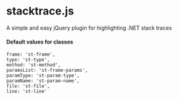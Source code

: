 # stacktrace.js
A simple and easy jQuery plugin for highlighting .NET stack traces

#### Default values for classes
```
frame: 'st-frame',
type: 'st-type',
method: 'st-method',
paramsList: 'st-frame-params',
paramType: 'st-param-type',
paramName: 'st-param-name',
file: 'st-file',
line: 'st-line'
```

